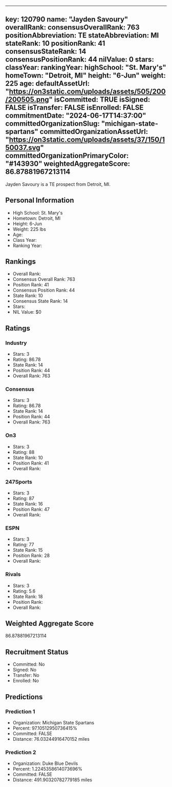 ---
  key: 120790
  name: "Jayden Savoury"
  overallRank: 
  consensusOverallRank: 763
  positionAbbreviation: TE
  stateAbbreviation: MI
  stateRank: 10
  positionRank: 41
  consensusStateRank: 14
  consensusPositionRank: 44
  nilValue: 0
  stars: 
  classYear: 
  rankingYear: 
  highSchool: "St. Mary's"
  homeTown: "Detroit, MI"
  height: "6-Jun"
  weight: 225
  age: 
  defaultAssetUrl: "https://on3static.com/uploads/assets/505/200/200505.png"
  isCommitted: TRUE
  isSigned: FALSE
  isTransfer: FALSE
  isEnrolled: FALSE
  commitmentDate: "2024-06-17T14:37:00"
  committedOrganizationSlug: "michigan-state-spartans"
  committedOrganizationAssetUrl: "https://on3static.com/uploads/assets/37/150/150037.svg"
  committedOrganizationPrimaryColor: "#143930"
  weightedAggregateScore: 86.87881967213114
  ---
  
  Jayden Savoury is a TE prospect from Detroit, MI.
  
  ## Personal Information
  - High School: St. Mary's
  - Hometown: Detroit, MI
  - Height: 6-Jun
  - Weight: 225 lbs
  - Age: 
  - Class Year: 
  - Ranking Year: 
  
  ## Rankings
  - Overall Rank: 
  - Consensus Overall Rank: 763
  - Position Rank: 41
  - Consensus Position Rank: 44
  - State Rank: 10
  - Consensus State Rank: 14
  - Stars: 
  - NIL Value: $0
  
  ## Ratings
  
  ### Industry
  - Stars: 3
  - Rating: 86.78
  - State Rank: 14
  - Position Rank: 44
  - Overall Rank: 763
  
  ### Consensus
  - Stars: 3
  - Rating: 86.78
  - State Rank: 14
  - Position Rank: 44
  - Overall Rank: 763
  
  ### On3
  - Stars: 3
  - Rating: 88
  - State Rank: 10
  - Position Rank: 41
  - Overall Rank: 
  
  ### 247Sports
  - Stars: 3
  - Rating: 87
  - State Rank: 16
  - Position Rank: 47
  - Overall Rank: 
  
  ### ESPN
  - Stars: 3
  - Rating: 77
  - State Rank: 15
  - Position Rank: 28
  - Overall Rank: 
  
  ### Rivals
  - Stars: 3
  - Rating: 5.6
  - State Rank: 18
  - Position Rank: 
  - Overall Rank: 
  
  ## Weighted Aggregate Score
  86.87881967213114
  
  ## Recruitment Status
  - Committed: No
  - Signed: No
  - Transfer: No
  - Enrolled: No
  
  
  
  ## Predictions
  
  ### Prediction 1
  - Organization: Michigan State Spartans
  - Percent: 97.10512950736415%
  - Committed: FALSE
  - Distance: 76.03244916470152 miles
  
  ### Prediction 2
  - Organization: Duke Blue Devils
  - Percent: 1.2245358614073696%
  - Committed: FALSE
  - Distance: 491.90320782779185 miles
  